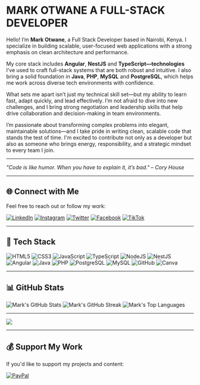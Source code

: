 # MARK OTWANE A FULL-STACK DEVELOPER
Hello! I’m **Mark Otwane**, a Full Stack Developer based in Nairobi, Kenya. I specialize in building scalable, user-focused web applications with a strong emphasis on clean architecture and performance.

My core stack includes **Angular**, **NestJS** and **TypeScript—technologies** I’ve used to craft full-stack systems that are both robust and intuitive. I also bring a solid foundation in **Java**, **PHP**, **MySQL** and **PostgreSQL**, which helps me work across diverse tech environments with confidence.

What sets me apart isn’t just my technical skill set—but my ability to learn fast, adapt quickly, and lead effectively. I’m not afraid to dive into new challenges, and I bring strong negotiation and leadership skills that help drive collaboration and decision-making in team environments.

I’m passionate about transforming complex problems into elegant, maintainable solutions—and I take pride in writing clean, scalable code that stands the test of time. I'm excited to contribute not only as a developer but also as someone who brings energy, responsibility, and a strategic mindset to every team I join.

---

 *"Code is like humor. When you have to explain it, it’s bad." – Cory House*

---

## 🌐 Connect with Me

Feel free to reach out or follow my work:

[![LinkedIn](https://img.shields.io/badge/LinkedIn-%230077B5.svg?logo=linkedin&logoColor=white)](https://linkedin.com/in/markotwane)
[![Instagram](https://img.shields.io/badge/Instagram-%23E4405F.svg?logo=Instagram&logoColor=white)](https://instagram.com/otwanemark)
[![Twitter](https://img.shields.io/badge/Twitter-%231DA1F2.svg?logo=Twitter&logoColor=white)](https://twitter.com/markotwane)
[![Facebook](https://img.shields.io/badge/Facebook-%231877F2.svg?logo=Facebook&logoColor=white)](https://facebook.com/markotwane)
[![TikTok](https://img.shields.io/badge/TikTok-%23000000.svg?logo=TikTok&logoColor=white)](https://tiktok.com/@otwanemark254)

---

## 💼 Tech Stack

![HTML5](https://img.shields.io/badge/html5-%23E34F26.svg?style=for-the-badge&logo=html5&logoColor=white)
![CSS3](https://img.shields.io/badge/css3-%231572B6.svg?style=for-the-badge&logo=css3&logoColor=white)
![JavaScript](https://img.shields.io/badge/javascript-%23323330.svg?style=for-the-badge&logo=javascript&logoColor=%23F7DF1E)
![TypeScript](https://img.shields.io/badge/typescript-%23007ACC.svg?style=for-the-badge&logo=typescript&logoColor=white)
![NodeJS](https://img.shields.io/badge/node.js-6DA55F?style=for-the-badge&logo=node.js&logoColor=white)
![NestJS](https://img.shields.io/badge/nestjs-%23E0234E.svg?style=for-the-badge&logo=nestjs&logoColor=white)
![Angular](https://img.shields.io/badge/angular-%23DD0031.svg?style=for-the-badge&logo=angular&logoColor=white)
![Java](https://img.shields.io/badge/java-%23ED8B00.svg?style=for-the-badge&logo=openjdk&logoColor=white)
![PHP](https://img.shields.io/badge/php-%23777BB4.svg?style=for-the-badge&logo=php&logoColor=white)
![PostgreSQL](https://img.shields.io/badge/postgres-%23316192.svg?style=for-the-badge&logo=postgresql&logoColor=white)
![MySQL](https://img.shields.io/badge/mysql-4479A1.svg?style=for-the-badge&logo=mysql&logoColor=white)
![GitHub](https://img.shields.io/badge/github-%23121011.svg?style=for-the-badge&logo=github&logoColor=white)
![Canva](https://img.shields.io/badge/Canva-%2300C4CC.svg?style=for-the-badge&logo=Canva&logoColor=white)

---

## 📊 GitHub Stats

![Mark's GitHub Stats](https://github-readme-stats.vercel.app/api?username=MarkOtwane&theme=dark&hide_border=false&include_all_commits=true&count_private=true)
![Mark's GitHub Streak](https://nirzak-streak-stats.vercel.app/?user=MarkOtwane&theme=dark&hide_border=false)
![Mark's Top Languages](https://github-readme-stats.vercel.app/api/top-langs/?username=MarkOtwane&theme=dark&hide_border=false&include_all_commits=true&count_private=true&layout=compact)

---

[![](https://visitcount.itsvg.in/api?id=MarkOtwane&icon=0&color=0)](https://visitcount.itsvg.in)

---

## 💰 Support My Work

If you'd like to support my projects and content:

[![PayPal](https://img.shields.io/badge/PayPal-00457C?style=for-the-badge&logo=paypal&logoColor=white)](https://paypal.me/otwanemark254)

